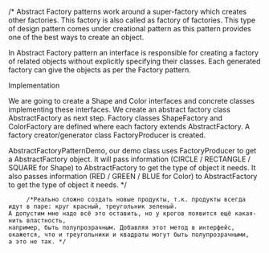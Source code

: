 ﻿   /*
 Abstract Factory patterns work around a super-factory which creates other 
factories. This factory is also called as factory of factories. This type of 
design pattern comes under creational pattern as this pattern provides one of 
the best ways to create an object.

In Abstract Factory pattern an interface is responsible for creating a factory 
of related objects without explicitly specifying their classes. Each generated 
factory can give the objects as per the Factory pattern.

Implementation

We are going to create a Shape and Color interfaces and concrete classes 
implementing these interfaces. We create an abstract factory class 
AbstractFactory as next step. Factory classes ShapeFactory and ColorFactory are 
defined where each factory extends AbstractFactory. A factory creator/generator
class FactoryProducer is created.

AbstractFactoryPatternDemo, our demo class uses FactoryProducer to get a 
AbstractFactory object. It will pass information (CIRCLE / RECTANGLE / SQUARE for Shape)
to AbstractFactory to get the type of object it needs. It also passes information 
(RED / GREEN / BLUE for Color) to AbstractFactory to get the type of object it needs.
 */

         /*Реально сложно создать новые продукты, т.к. продукты всегда идут в паре: круг красный, треугольник зеленый.
    А допустим мне надо всё это оставить, но у крогов появится ещё какая-нить властность,
    например, быть полупрозрачным. Добавляя этот метод в интерфейс, окажется, что и треугольники и квадраты могут быть полупрозрачными,
    а это не так. */